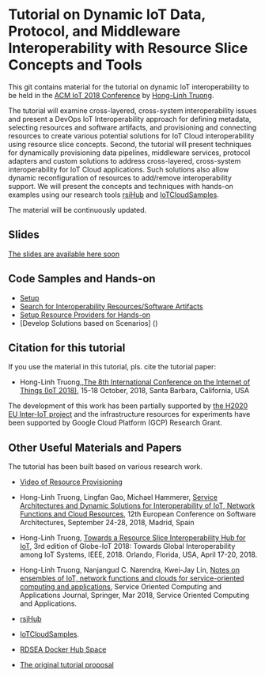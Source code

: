 # Tutorial on Dynamic IoT Data, Protocol, and Middleware Interoperability with Resource Slice Concepts and Tools

This git contains material for the tutorial on dynamic IoT interoperability to be held in the [ACM IoT 2018 Conference](http://iot-conference.org/) by [Hong-Linh Truong](http://rdsea.github.io).

The tutorial will examine cross-layered, cross-system interoperability issues and present a DevOps IoT Interoperability approach for defining
metadata, selecting resources and software artifacts, and
provisioning and connecting resources to create various
potential solutions for IoT Cloud interoperability using
resource slice concepts. Second, the tutorial will present
techniques for dynamically provisioning data pipelines,
middleware services, protocol adapters and custom
solutions to address cross-layered, cross-system
interoperability for IoT Cloud applications. Such solutions
also allow dynamic reconfiguration of resources to
add/remove interoperability support. We will present the
concepts and techniques with hands-on examples using our
research tools [rsiHub](https://github.com/sincconcept/HINC) and [IoTCloudSamples](https://github.com/rdsea/IoTCloudSamples).

The material will be continuously updated.

## Slides

[The slides are available here soon](http://TO_BE_ADDED)

## Code Samples and Hands-on

* [Setup](step0-step/)
* [Search for Interoperability Resources/Software Artifacts]()
* [Setup Resource Providers for Hands-on]()
* [Develop Solutions based on Scenarios] ()

## Citation for this tutorial

If you use the material in this tutorial, pls. cite the tutorial paper:

* Hong-Linh Truong,[](truong-tutorial-iot2018-cr.pdf),[The 8th International Conference on the Internet of Things (IoT 2018)](http://iot-conference.org/), 15-18 October, 2018, Santa Barbara, California, USA

The development of this work has been partially supported by [the H2020 EU Inter-IoT project](http://www.inter-iot-project.eu/) and the infrastructure resources for experiments have been supported by Google Cloud Platform (GCP) Research Grant.

## Other Useful Materials and Papers

The tutorial has been built based on various research work.

* [Video of Resource Provisioning](https://storage.cloud.google.com/rdsea-public/rsihub-demo_ecsa_final.mp4)

* Hong-Linh Truong, Lingfan Gao, Michael Hammerer, [Service Architectures and Dynamic Solutions for Interoperability of IoT, Network Functions and Cloud Resources](https://www.researchgate.net/publication/326317224_Service_Architectures_and_Dynamic_Solutions_for_Interoperability_of_IoT_Network_Functions_and_Cloud_Resources), 12th European Conference on Software Architectures, September 24-28, 2018, Madrid, Spain

* Hong-Linh Truong, [Towards a Resource Slice Interoperability Hub for IoT](http://www.infosys.tuwien.ac.at/staff/truong/publications/2018/rsihub_draft_jan18.pdf), 3rd edition of Globe-IoT 2018: Towards Global Interoperability among IoT Systems, IEEE, 2018. Orlando, Florida, USA, April 17-20, 2018.

* Hong-Linh Truong, Nanjangud C. Narendra, Kwei-Jay Lin, [Notes on ensembles of IoT, network functions and clouds for service-oriented computing and applications](https://link.springer.com/article/10.1007%2Fs11761-018-0228-2), Service Oriented Computing and Applications Journal, Springer, Mar 2018, Service Oriented Computing and Applications.

* [rsiHub](https://github.com/sincconcept/HINC)

* [IoTCloudSamples](https://github.com/rdsea/IoTCloudSamples).

* [RDSEA Docker Hub Space](https://hub.docker.com/u/rdsea/)

* [The original tutorial proposal](rsitutorial-proposal.pdf)
